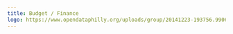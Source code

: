```yaml
---
title: Budget / Finance
logo: https://www.opendataphilly.org/uploads/group/20141223-193756.990691iconsbudget.svg
---
```


